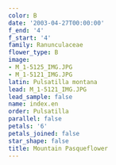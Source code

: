 ```yaml
---
color: B
date: '2003-04-27T00:00:00'
f_end: '4'
f_start: '4'
family: Ranunculaceae
flower_type: B
image:
- M_1-5125_IMG.JPG
- M_1-5121_IMG.JPG
latin: Pulsatilla montana
lead: M_1-5121_IMG.JPG
lead_sample: false
name: index.en
order: Pulsatilla
parallel: false
petals: '6'
petals_joined: false
star_shape: false
title: Mountain Pasqueflower
---
```

